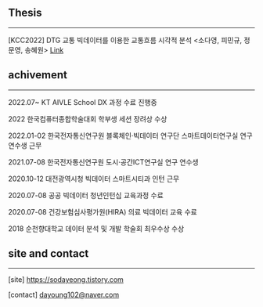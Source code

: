 
## Thesis
- - -
[KCC2022] DTG 교통 빅데이터를 이용한 교통흐름 시각적 분석 <소다영, 피민규, 정문영, 송혜원> [Link](https://www.dbpia.co.kr/journal/articleDetail?nodeId=NODE11119162)

## achivement
- - -
2022.07~ KT AIVLE School DX 과정 수료 진행중

2022 한국컴퓨터종합학술대회 학부생 세션 장려상 수상

2022.01-02 한국전자통신연구원 블록체인·빅데이터 연구단 스마트데이터연구실 연구 연수생 근무

2021.07-08 한국전자통신연구원 도시·공간ICT연구실 연구 연수생 

2020.10-12 대전광역시청 빅데이터 스마트시티과 인턴 근무

2020.07-08 공공 빅데이터 청년인턴십 교육과정 수료

2020.07-08 건강보험심사평가원(HIRA) 의료 빅데이터 교육 수료

2018 순천향대학교 데이터 분석 및 개발 학술회 최우수상 수상

## site and contact
- - -
[site] https://sodayeong.tistory.com

[contact] dayoung102@naver.com
